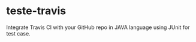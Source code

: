 teste-travis
============

Integrate Travis CI with your GitHub repo in JAVA language using JUnit for test case.
